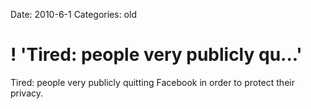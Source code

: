 Date: 2010-6-1
Categories: old

# ! 'Tired: people very publicly qu...'

Tired: people very publicly quitting Facebook in order to protect their privacy.
